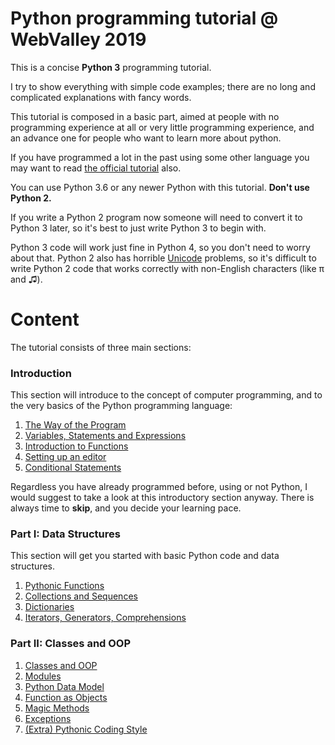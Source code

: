 # Python programming tutorial @ WebValley 2019

This is a concise **Python 3** programming tutorial. 

I try to show everything with simple code
examples; there are no long and complicated explanations with fancy
words. 

This tutorial is composed in a basic part, aimed at people with no programming 
experience at all or very little programming experience, 
and an advance one for people who want to learn more about python. 

If you have programmed a lot in
the past using some other language you may want to read 
[the official tutorial](https://docs.python.org/3/tutorial/) also.

You can use Python 3.6 or any newer Python with this tutorial. 
**Don't use Python 2.** 

If you write a Python 2 program now someone will need to
convert it to Python 3 later, so it's best to just write Python 3 to
begin with. 

Python 3 code will work just fine in Python 4, so you don't
need to worry about that. Python 2 also has horrible
[Unicode](http://www.unicode.org/standard/WhatIsUnicode.html) problems,
so it's difficult to write Python 2 code that works correctly with
non-English characters (like π and ♫).

# Content

The tutorial consists of three main sections:

### Introduction

This section will introduce to the concept of computer programming, and to the 
very basics of the Python programming language:

1. [The Way of the Program](intro/1-the-way-of-the-program.html)
2. [Variables, Statements and Expressions](intro/2-variables-statements-expressions.html)
3. [Introduction to Functions](intro/3-intro-functions.html)
4. [Setting up an editor](intro/4-setup-editor.html)
5. [Conditional Statements](basics/5-conditionals.html)

Regardless you have already programmed before, using or not Python, 
I would suggest to take a look at this introductory section anyway. 
There is always time to **skip**, and you decide your learning pace.

### Part I: Data Structures

This section will get you started with basic Python code and data 
structures.

1. [Pythonic Functions](part_one/1-functions.html)
2. [Collections and Sequences](part_one/2-collections.html)
3. [Dictionaries](part_one/3-dictionaries.html)
4. [Iterators, Generators, Comprehensions](part_one/4-iterators.html)


### Part II: Classes and OOP

1. [Classes and OOP](part_two/1-classes.html)
2. [Modules](part_two/modules.html)
2. [Python Data Model](part_two/3-data-model.html)
3. [Function as Objects](part_two/4-functions-objects.html)
4. [Magic Methods](part_two/5-magic.html)
5. [Exceptions](part_two/6-exceptions.html)
6. [(Extra) Pythonic Coding Style](part_two/extra-pep8.html)
